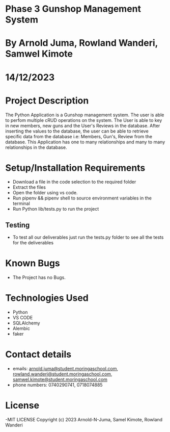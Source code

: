# Phase 3 Gunshop Management System
# By Arnold Juma, Rowland Wanderi, Samwel Kimote
# 14/12/2023

# Project Description

The Python Application is a Gunshop management system. The user is able to perfom multiple cRUD operations on the system. The User is able to key in new members, new guns and the User's Reviews in the database. After inserting the values to the database, the user can be able to retrieve specific data from the database i.e: Members, Gun's, Review from the database. This Application has one to many relationships and many to many relationships in the database.

# Setup/Installation Requirements
- Download a file in the code selection to the required folder
- Extract the files 
- Open the folder using vs code.
- Run pipenv && pipenv shell to source environment variables in the terminal
- Run Python lib/tests.py to run the project 

## Testing
 
- To test all our deliverables just run the tests.py folder to see all the tests for the deliverables
# Known Bugs

- The Project has no Bugs.

# Technologies Used

- Python
- VS CODE
- SQLAlchemy
- Alembic
- faker


# Contact details

- emails: arnold.juma@student.moringaschool.com, rowland.wanderi@student.moringaschool.com, samwel.kimote@student.moringaschool.com
- phone numbers: 0740290741, 0718074885


# License

-MIT LICENSE Copyright (c) 2023 Arnold-N-Juma, Samel Kimote, Rowland Wanderi